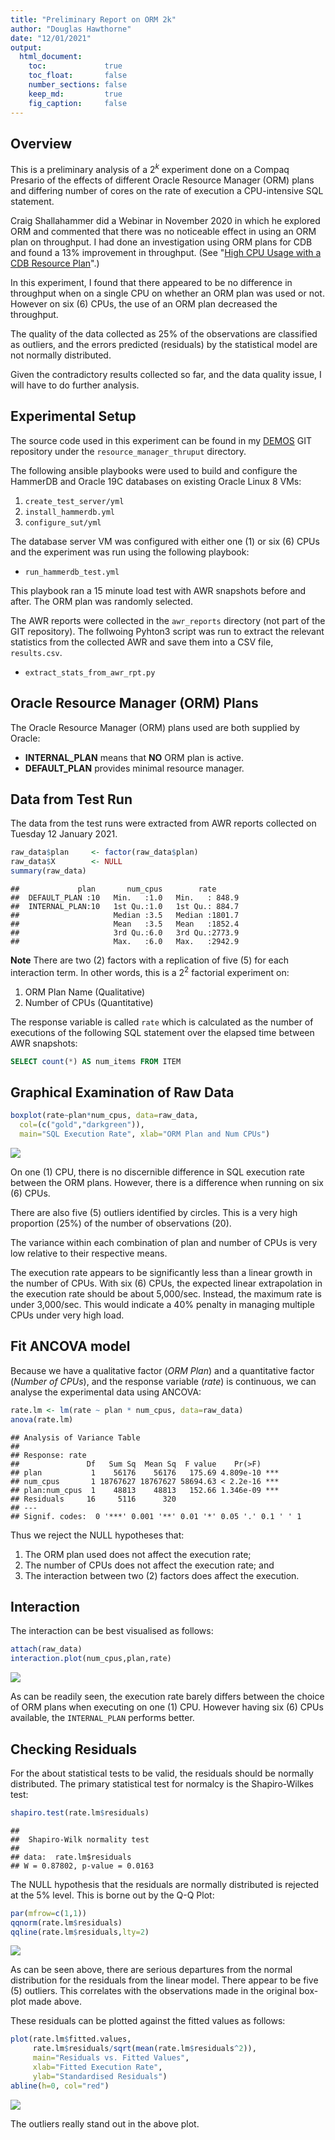 ```yaml
---
title: "Preliminary Report on ORM 2k"
author: "Douglas Hawthorne"
date: "12/01/2021"
output:
  html_document:
    toc:             true
    toc_float:       false
    number_sections: false
    keep_md:         true
    fig_caption:     false
---
```




## Overview

This is a preliminary analysis of a $2^k$ experiment done on a Compaq
Presario of the effects of different Oracle Resource Manager (ORM) plans
and differing number of cores on the rate of execution a CPU-intensive
SQL statement.

Craig Shallahammer did a Webinar in November 2020 in which he explored
ORM and commented that there was no noticeable effect in using an ORM
plan on throughput. I had done an investigation using ORM plans for CDB
and found a 13% improvement in throughput. (See
"[High CPU Usage with a CDB Resource Plan](https://yaocm.wordpress.com/2019/12/17/high-cpu-usage-with-a-cdb-resource-plan/)".)

In this experiment, I found that there appeared to be no difference in
throughput when on a single CPU on whether an ORM plan was used or not.
However on six (6) CPUs, the use of an ORM plan decreased the
throughput.

The quality of the data collected as 25% of the observations are
classified as outliers, and the errors predicted (residuals) by the
statistical model are not normally distributed.

Given the contradictory results collected so far, and the data quality
issue, I will have to do further analysis.

## Experimental Setup

The source code used in this experiment can be found in my
[DEMOS](https://github.com/dfhawthorne/demos) GIT repository
under the `resource_manager_thruput` directory.

The following ansible playbooks were used to build and configure the
HammerDB and Oracle 19C databases on existing Oracle Linux 8 VMs:

1. `create_test_server/yml`
2. `install_hammerdb.yml`
3. `configure_sut/yml`

The database server VM was configured with either one (1) or six (6)
CPUs and the experiment was run using the following playbook:

- `run_hammerdb_test.yml`

This playbook ran a 15 minute load test with AWR snapshots before and
after. The ORM plan was randomly selected.

The AWR reports were collected in the `awr_reports` directory (not part
of the GIT repository). The follwoing Pyhton3 script was run to extract
the relevant statistics from the collected AWR and save them into a CSV
file, `results.csv`.

- `extract_stats_from_awr_rpt.py`

## Oracle Resource Manager (ORM) Plans

The Oracle Resource Manager (ORM) plans used are both supplied by
Oracle:

- __INTERNAL\_PLAN__ means that __NO__ ORM plan is active.
- __DEFAULT\_PLAN__ provides minimal resource manager.

## Data from Test Run

The data from the test runs were extracted from AWR reports collected on
Tuesday 12 January 2021.


```r
raw_data$plan     <- factor(raw_data$plan)
raw_data$X        <- NULL
summary(raw_data)
```

```
##             plan       num_cpus        rate       
##  DEFAULT_PLAN :10   Min.   :1.0   Min.   : 848.9  
##  INTERNAL_PLAN:10   1st Qu.:1.0   1st Qu.: 884.7  
##                     Median :3.5   Median :1801.7  
##                     Mean   :3.5   Mean   :1852.4  
##                     3rd Qu.:6.0   3rd Qu.:2773.9  
##                     Max.   :6.0   Max.   :2942.9
```

__Note__ There are two (2) factors with a replication of five (5) for
each interaction term. In other words, this is a $2^2$ factorial
experiment on:

1. ORM Plan Name (Qualitative)
1. Number of CPUs (Quantitative)

The response variable is called `rate` which is calculated as the number
of executions of the following SQL statement over the elapsed time
between AWR snapshots:

```sql
SELECT count(*) AS num_items FROM ITEM
```

## Graphical Examination of Raw Data


```r
boxplot(rate~plan*num_cpus, data=raw_data,  
  col=(c("gold","darkgreen")),
  main="SQL Execution Rate", xlab="ORM Plan and Num CPUs")
```

![](prelim_analysis_files/figure-html/graph_raw_data-1.png)

On one (1) CPU, there is no discernible difference in SQL execution rate
between the ORM plans. However, there is a difference when running on
six (6) CPUs.

There are also five (5) outliers identified by circles. This is a very high proportion (25%) of the number of observations (20).

The variance within each combination of plan and number of CPUs is very low relative to their respective means.

The execution rate appears to be significantly less than a linear growth
in the number of CPUs. With six (6) CPUs, the expected linear
extrapolation in the execution rate should be about 5,000/sec. Instead,
the maximum rate is under 3,000/sec. This would indicate a 40% penalty
in managing multiple CPUs under very high load.

## Fit ANCOVA model

Because we have a qualitative factor (_ORM Plan_) and a quantitative
factor (_Number of CPUs_), and the response variable (_rate_) is continuous, we can analyse the experimental data using ANCOVA:


```r
rate.lm <- lm(rate ~ plan * num_cpus, data=raw_data)
anova(rate.lm)
```

```
## Analysis of Variance Table
## 
## Response: rate
##               Df   Sum Sq  Mean Sq  F value    Pr(>F)    
## plan           1    56176    56176   175.69 4.809e-10 ***
## num_cpus       1 18767627 18767627 58694.63 < 2.2e-16 ***
## plan:num_cpus  1    48813    48813   152.66 1.346e-09 ***
## Residuals     16     5116      320                       
## ---
## Signif. codes:  0 '***' 0.001 '**' 0.01 '*' 0.05 '.' 0.1 ' ' 1
```

Thus we reject the NULL hypotheses that:

1. The ORM plan used does not affect the execution rate;
2. The number of CPUs does not affect the execution rate; and
3. The interaction between two (2) factors does affect the execution.


## Interaction

The interaction can be best visualised as follows:


```r
attach(raw_data)
interaction.plot(num_cpus,plan,rate)
```

![](prelim_analysis_files/figure-html/interaction-1.png)

As can be readily seen, the execution rate barely differs between the
choice of ORM plans when executing on one (1) CPU. However having six
(6) CPUs available, the `INTERNAL_PLAN` performs better.

## Checking Residuals

For the about statistical tests to be valid, the residuals should be
normally distributed. The primary statistical test for normalcy is the Shapiro-Wilkes test:


```r
shapiro.test(rate.lm$residuals)
```

```
## 
## 	Shapiro-Wilk normality test
## 
## data:  rate.lm$residuals
## W = 0.87802, p-value = 0.0163
```

The NULL hypothesis that the residuals are normally distributed is
rejected at the 5% level. This is borne out by the Q-Q Plot:


```r
par(mfrow=c(1,1))
qqnorm(rate.lm$residuals)
qqline(rate.lm$residuals,lty=2)
```

![](prelim_analysis_files/figure-html/qq_plot-1.png)

As can be seen above, there are serious departures from the normal
distribution for the residuals from the linear model. There appear to be
five (5) outliers. This correlates with the observations made in the
original box-plot made above.

These residuals can be plotted against the fitted values as follows:


```r
plot(rate.lm$fitted.values,
     rate.lm$residuals/sqrt(mean(rate.lm$residuals^2)),
     main="Residuals vs. Fitted Values",
     xlab="Fitted Execution Rate",
     ylab="Standardised Residuals")
abline(h=0, col="red")
```

![](prelim_analysis_files/figure-html/residual_plot-1.png)


The outliers really stand out in the above plot.
